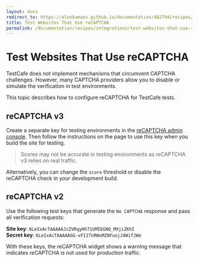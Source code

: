 ```yaml
---
layout: docs
redirect_to: https://alexkamaev.github.io/documentation/402794/recipes/integrations/test-websites-that-use-recaptcha
title: Test Websites That Use reCAPTCHA
permalink: /documentation/recipes/integrations/test-websites-that-use-recaptcha.html
---
```

# Test Websites That Use reCAPTCHA

TestCafe does not implement mechanisms that circumvent CAPTCHA challenges. However, many CAPTCHA providers allow you to disable or simulate the verification in test environments.

This topic describes how to configure reCAPTCHA for TestCafe tests.

## reCAPTCHA v3

Create a separate key for testing environments in the [reCAPTCHA admin console](https://www.google.com/recaptcha/admin/create). Then follow the instructions on the page to use this key when you build the site for testing.

> Scores may not be accurate in testing environments as reCAPTCHA v3 relies on real traffic.

Alternatively, you can change the `score` threshold or disable the reCAPTCHA check in your development build.

## reCAPTCHA v2

Use the following test keys that generate the `No CAPTCHA` response and pass all verification requests:

**Site key**: `6LeIxAcTAAAAAJcZVRqyHh71UMIEGNQ_MXjiZKhI`  
**Secret key**: `6LeIxAcTAAAAAGG-vFI1TnRWxMZNFuojJ4WifJWe`

With these keys, the reCAPTCHA widget shows a warning message that indicates reCAPTCHA is not used for production traffic.
